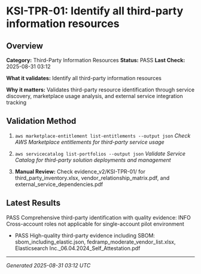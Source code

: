# KSI-TPR-01: Identify all third-party information resources

## Overview

**Category:** Third-Party Information Resources
**Status:** PASS
**Last Check:** 2025-08-31 03:12

**What it validates:** Identify all third-party information resources

**Why it matters:** Validates third-party resource identification through service discovery, marketplace usage analysis, and external service integration tracking

## Validation Method

1. `aws marketplace-entitlement list-entitlements --output json`
   *Check AWS Marketplace entitlements for third-party service usage*

2. `aws servicecatalog list-portfolios --output json`
   *Validate Service Catalog for third-party solution deployments and management*

3. **Manual Review:** Check evidence_v2/KSI-TPR-01/ for third_party_inventory.xlsx, vendor_relationship_matrix.pdf, and external_service_dependencies.pdf

## Latest Results

PASS Comprehensive third-party identification with quality evidence: INFO Cross-account roles not applicable for single-account pilot environment
- PASS High-quality third-party evidence including SBOM: sbom_including_elastic.json, fedramp_moderate_vendor_list.xlsx, Elasticsearch Inc._06.04.2024_Self_Attestation.pdf

---
*Generated 2025-08-31 03:12 UTC*